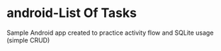 # android-List Of Tasks
Sample Android app created to practice activity flow and SQLite usage (simple CRUD)
